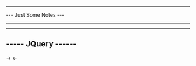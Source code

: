 ***********************
--- Just Some Notes ---
***********************

-----------------------
----- JQuery ------
-----------------------

->  <-
